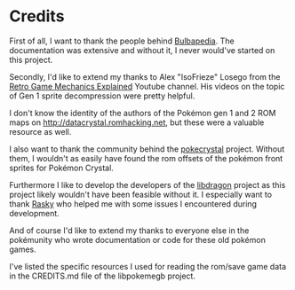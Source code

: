 # Credits

First of all, I want to thank the people behind [Bulbapedia](https://bulbapedia.bulbagarden.net/wiki/Main_Page). The documentation was extensive and without it, I never would've started on this project.

Secondly, I'd like to extend my thanks to Alex "IsoFrieze" Losego from the [Retro Game Mechanics Explained](https://www.youtube.com/c/retrogamemechanicsexplained) Youtube channel. His videos on the topic of Gen 1 sprite decompression were pretty helpful.

I don't know the identity of the authors of the Pokémon gen 1 and 2 ROM maps on http://datacrystal.romhacking.net, but these were a valuable resource as well.

I also want to thank the community behind the [pokecrystal](https://github.com/pret/pokecrystal/) project. Without them, I wouldn't as easily have found the rom offsets of the pokémon front sprites for Pokémon Crystal.

Furthermore I like to develop the developers of the [libdragon](https://github.com/DragonMinded/libdragon) project as this project likely wouldn't have been feasible without it. I especially want to thank [Rasky](https://github.com/rasky) who helped me with some issues I encountered during development.

And of course I'd like to extend my thanks to everyone else in the pokémunity who wrote documentation or code for these old pokémon games. 

I've listed the specific resources I used for reading the rom/save game data in the CREDITS.md file of the libpokemegb project.
 
